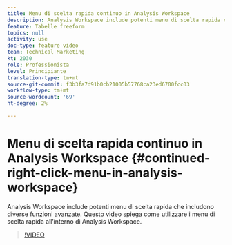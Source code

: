 ```yaml
---
title: Menu di scelta rapida continuo in Analysis Workspace
description: Analysis Workspace include potenti menu di scelta rapida che includono diverse funzioni avanzate. Questo video spiega come utilizzare i menu di scelta rapida all’interno di Analysis Workspace.
feature: Tabelle freeform
topics: null
activity: use
doc-type: feature video
team: Technical Marketing
kt: 2030
role: Professionista
level: Principiante
translation-type: tm+mt
source-git-commit: f3b3fa7d91b0cb21005b57768ca23ed6700fcc03
workflow-type: tm+mt
source-wordcount: '69'
ht-degree: 2%

---
```



# Menu di scelta rapida continuo in Analysis Workspace {#continued-right-click-menu-in-analysis-workspace}

Analysis Workspace include potenti menu di scelta rapida che includono diverse funzioni avanzate. Questo video spiega come utilizzare i menu di scelta rapida all’interno di Analysis Workspace.

>[!VIDEO](https://video.tv.adobe.com/v/23982/?quality=12)

